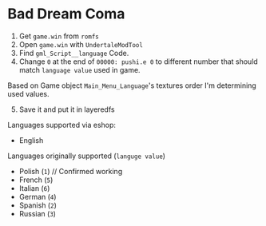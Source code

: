 # Bad Dream Coma

1. Get `game.win` from `romfs`
2. Open `game.win` with `UndertaleModTool`
3. Find `gml_Script__language` Code.
4. Change `0` at the end of `00000: pushi.e 0` to different number that should match `language value` used in game.

Based on Game object `Main_Menu_Language`'s textures order I'm determining used values.

5. Save it and put it in layeredfs

Languages supported via eshop:
- English

Languages originally supported (`languge value`)
- Polish (`1`) // Confirmed working
- French (`5`)
- Italian (`6`)
- German (`4`)
- Spanish (`2`)
- Russian (`3`)

